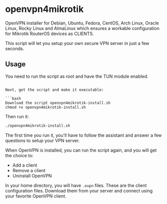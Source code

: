 # openvpn4mikrotik

OpenVPN installer for Debian, Ubuntu, Fedora, CentOS, Arch Linux, Oracle Linux, Rocky Linux and AlmaLinux which ensures a workable configuration for Mikrotik RouterOS devices as CLIENTS.

This script will let you setup your own secure VPN server in just a few seconds.

## Usage

You need to run the script as root and have the TUN module enabled.
```modprobe tun

Next, get the script and make it executable:

```bash
Download the script openvpn4mikrotik-install.sh
chmod +x openvpn4mikrotik-install.sh
```

Then run it:

```sh
./openvpn4mikrotik-install.sh
```

The first time you run it, you'll have to follow the assistant and answer a few questions to setup your VPN server.

When OpenVPN is installed, you can run the script again, and you will get the choice to:

- Add a client
- Remove a client
- Uninstall OpenVPN

In your home directory, you will have `.ovpn` files. These are the client configuration files. Download them from your server and connect using your favorite OpenVPN client.
